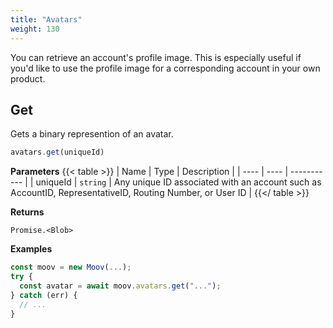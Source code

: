 ```yaml
---
title: "Avatars"
weight: 130
---
```

You can retrieve an account's profile image. This is especially useful if you'd like to use the profile image for a corresponding account in your own product.


## Get


Gets a binary represention of an avatar.

```javascript
avatars.get(uniqueId)
```

**Parameters**
{{< table >}}
| Name | Type | Description |
| ---- | ---- | ----------- |
| uniqueId |  `string` | Any unique ID associated with an account such as AccountID, RepresentativeID, Routing Number, or User ID |
{{</ table >}}



**Returns**

`Promise.<Blob>`



**Examples**

```javascript
const moov = new Moov(...);
try {
  const avatar = await moov.avatars.get("...");
} catch (err) {
  // ...
}
```








